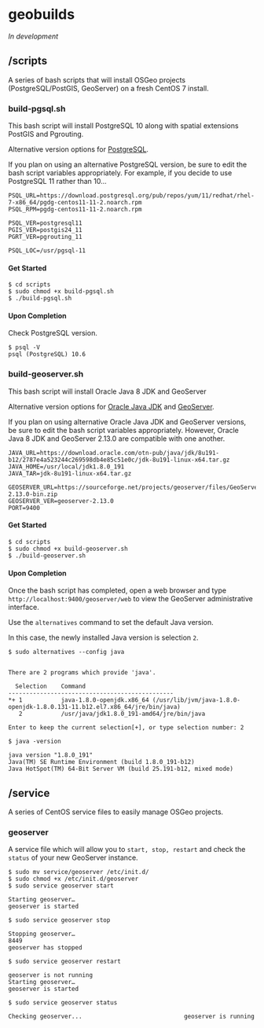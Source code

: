 # geobuilds

*In development*

## /scripts
A series of bash scripts that will install OSGeo projects (PostgreSQL/PostGIS, GeoServer) on a fresh CentOS 7 install.

### build-pgsql.sh
This bash script will install PostgreSQL 10 along with spatial extensions PostGIS and Pgrouting.

Alternative version options for [PostgreSQL](https://download.postgresql.org/pub/repos/yum/).

If you plan on using an alternative PostgreSQL version, be sure to edit the bash script variables appropriately. For example, if you decide to use PostgreSQL 11 rather than 10...

```
PSQL_URL=https://download.postgresql.org/pub/repos/yum/11/redhat/rhel-7-x86_64/pgdg-centos11-11-2.noarch.rpm
PSQL_RPM=pgdg-centos11-11-2.noarch.rpm

PSQL_VER=postgresql11
PGIS_VER=postgis24_11
PGRT_VER=pgrouting_11

PSQL_LOC=/usr/pgsql-11
```

#### Get Started
```
$ cd scripts
$ sudo chmod +x build-pgsql.sh
$ ./build-pgsql.sh
```

#### Upon Completion
Check PostgreSQL version.

```
$ psql -V
psql (PostgreSQL) 10.6
```

### build-geoserver.sh
This bash script will install Oracle Java 8 JDK and GeoServer

Alternative version options for [Oracle Java JDK](https://www.oracle.com/technetwork/java/javase/downloads/jdk8-downloads-2133151.html) and [GeoServer](https://sourceforge.net/projects/geoserver/files/).

If you plan on using alternative Oracle Java JDK and GeoServer versions, be sure to edit the bash script variables appropriately. However, Oracle Java 8 JDK and GeoServer 2.13.0 are compatible with one another.

```
JAVA_URL=https://download.oracle.com/otn-pub/java/jdk/8u191-b12/2787e4a523244c269598db4e85c51e0c/jdk-8u191-linux-x64.tar.gz
JAVA_HOME=/usr/local/jdk1.8.0_191
JAVA_TAR=jdk-8u191-linux-x64.tar.gz

GEOSERVER_URL=https://sourceforge.net/projects/geoserver/files/GeoServer/2.13.0/geoserver-2.13.0-bin.zip
GEOSERVER_VER=geoserver-2.13.0
PORT=9400
```

#### Get Started
```
$ cd scripts
$ sudo chmod +x build-geoserver.sh
$ ./build-geoserver.sh
```

#### Upon Completion
Once the bash script has completed, open a web browser and type `http://localhost:9400/geoserver/web` to view the GeoServer administrative interface.

Use the `alternatives` command to set the default Java version.

In this case, the newly installed Java version is selection `2`.

```
$ sudo alternatives --config java


There are 2 programs which provide 'java'.

  Selection    Command
-----------------------------------------------
*+ 1           java-1.8.0-openjdk.x86_64 (/usr/lib/jvm/java-1.8.0-openjdk-1.8.0.131-11.b12.el7.x86_64/jre/bin/java)
   2           /usr/java/jdk1.8.0_191-amd64/jre/bin/java

Enter to keep the current selection[+], or type selection number: 2

$ java -version

java version "1.8.0_191"
Java(TM) SE Runtime Environment (build 1.8.0_191-b12)
Java HotSpot(TM) 64-Bit Server VM (build 25.191-b12, mixed mode)
```

## /service
A series of CentOS service files to easily manage OSGeo projects.

### geoserver
A service file which will allow you to `start, stop, restart` and check the `status` of your new GeoServer instance.

```
$ sudo mv service/geoserver /etc/init.d/
$ sudo chmod +x /etc/init.d/geoserver
$ sudo service geoserver start

Starting geoserver…
geoserver is started

$ sudo service geoserver stop

Stopping geoserver…
8449
geoserver has stopped

$ sudo service geoserver restart

geoserver is not running
Starting geoserver…
geoserver is started

$ sudo service geoserver status

Checking geoserver...                             geoserver is running
```
